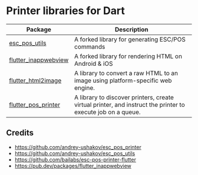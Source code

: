 # Printer libraries for Dart

| Package                                      | Description                                                                |
|----------------------------------------------|----------------------------------------------------------------------------|
| [esc_pos_utils](esc_pos_utils)               | A forked library for generating ESC/POS commands                           |
| [flutter_inappwebview](flutter_inappwebview) | A forked library for rendering HTML on Android & iOS                       | 
|[flutter_html2image](flutter_html2image)      | A library to convert a raw HTML to an image using platform-specific web engine.                               |
| [flutter_pos_printer](flutter_pos_printer)   | A library to discover printers, create virtual printer, and instruct the printer to execute job on a queue.   |

## Credits
- https://github.com/andrey-ushakov/esc_pos_printer
- https://github.com/andrey-ushakov/esc_pos_utils
- https://github.com/bailabs/esc-pos-printer-flutter
- https://pub.dev/packages/flutter_inappwebview